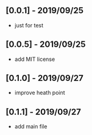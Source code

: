 ## [0.0.1] - 2019/09/25

* just for test 

## [0.0.5] - 2019/09/25

* add MIT license

## [0.1.0] - 2019/09/27

* improve heath point

## [0.1.1] - 2019/09/27

* add main file